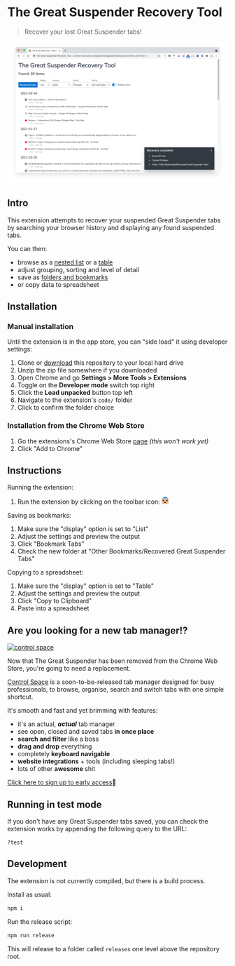 # The Great Suspender Recovery Tool

> Recover your lost Great Suspender tabs!

![screenshot](artwork/screenshot-list.png)

## Intro

This extension attempts to recover your suspended Great Suspender tabs by searching your browser history and displaying any found suspended tabs.

You can then:

- browse as a [nested list](artwork/screenshot-list.png) or a [table](artwork/screenshot-table.png)
- adjust grouping, sorting and level of detail
- save as [folders and bookmarks](artwork/screenshot-bookmarks.png)
- or copy data to spreadsheet


## Installation

### Manual installation

Until the extension is in the app store, you can "side load" it using developer settings:

1. Clone or [download](https://github.com/davestewart/great-suspender-recovery-tool/archive/v1.0.0.zip) this repository to your local hard drive
2. Unzip the zip file somewhere if you downloaded
3. Open Chrome and go **Settings > More Tools > Extensions**
4. Toggle on the **Developer mode** switch top right
5. Click the **Load unpacked** button top left
6. Navigate to the extension's `code/` folder
7. Click to confirm the folder choice


### Installation from the Chrome Web Store

1. Go the extensions's Chrome Web Store [page](https://chrome.google.com/webstore/detail/great-suspender-recovery/ainlmpkfinfbbgdpimmldfdgpenmclmk) *(this won't work yet)*
2. Click "Add to Chrome"


## Instructions

Running the extension:

1. Run the extension by clicking on the toolbar icon: ![icon](code/assets/icons/icon-16.png)

Saving as bookmarks:

1. Make sure the "display" option is set to "List"
2. Adjust the settings and preview the output
3. Click "Bookmark Tabs"
4. Check the new folder at "Other Bookmarks/Recovered Great Suspender Tabs"

Copying to a spreadsheet:

1. Make sure the "display" option is set to "Table"
2. Adjust the settings and preview the output
3. Click "Copy to Clipboard"
4. Paste into a spreadsheet

## Are you looking for a new tab manager!?

[![control space](http://controlspace.app/images/mail/header.png)](http://controlspace.app)

Now that The Great Suspender has been removed from the Chrome Web Store,
you're going to need a replacement.

[Control Space](http://controlspace.app) is a soon-to-be-released tab manager designed for busy professionals, to browse,
organise, search and switch tabs with one simple shortcut.

It's smooth and fast and yet brimming with features:

- it's an actual, ***actual*** tab manager
- see open, closed and saved tabs **in once place**
- **search and filter** like a boss
- **drag and drop** everything
- completely **keyboard navigable**
- **website integrations** + tools (including sleeping tabs!)
- lots of other **awesome** shit

[Click here to sign up to early access](http://controlspace.app)🤘


## Running in test mode

If you don't have any Great Suspender tabs saved, you can check the extension works by appending the following query to the URL:

```
?test
```

## Development

The extension is not currently compiled, but there is a build process.

Install as usual:

```bash
npm i
```


Run the release script:

```bash
npm run release
```

This will release to a folder called `releases` one level above the repository root.
